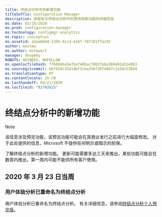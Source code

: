 ```yaml
---
title: 终结点分析中的新增功能
titleSuffix: Configuration Manager
description: 获取有关终结点分析中的更改和新功能的详细信息
ms.date: 03/25/2020
ms.prod: configuration-manager
ms.technology: configmgr-analytics
ms.topic: conceptual
ms.assetid: a3aa66dd-1356-4ccd-b16f-f87181f7ac92
author: mestew
ms.author: mstewart
manager: dougeby
ROBOTS: NOINDEX, NOFOLLOW
ms.openlocfilehash: ffb084ba5e7baf40bac7802feba369492a51e8b3
ms.sourcegitcommit: bbf820c35414bf2cba356f30fe047c1a34c5384d
ms.translationtype: HT
ms.contentlocale: zh-CN
ms.lasthandoff: 04/21/2020
ms.locfileid: "81702625"
---
```

# <a name="whats-new-in-endpoint-analytics"></a>终结点分析中的新增功能

> [!Note]  
> 该信息涉及预览功能，该预览功能可能会在其商业发行之前进行大幅度修改。 对于此处提供的信息，Microsoft 不提供任何明示或暗示的担保。  

了解终结点分析的新增功能。 更新可能需要多达三天来推出，某些功能可能会在数周内推出，第一周内可能不能供所有客户使用。


## <a name="week-of-march-23-2020"></a>2020 年 3 月 23 日当周
<!-- vvvvvvvvvvvvvvvvvvvvvv -->
### <a name="user-experience-analytics-has-been-renamed-to-endpoint-analytics"></a>用户体验分析已重命名为终结点分析

用户体验分析已重命名为终结点分析。 有关详细信息，请参阅[终结点分析个人预览版](user-experience-analytics-preview.md)。 


